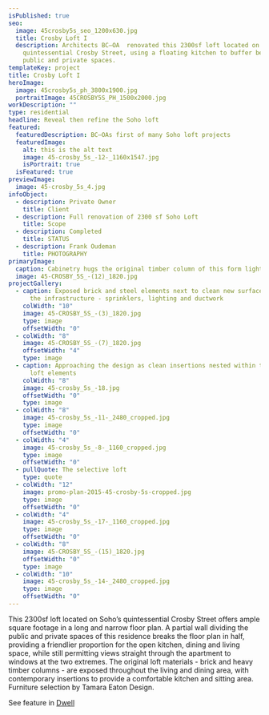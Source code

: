 ```yaml
---
isPublished: true
seo:
  image: 45crosby5s_seo_1200x630.jpg
  title: Crosby Loft I
  description: Architects BC—OA  renovated this 2300sf loft located on Soho’s
    quintessential Crosby Street, using a floating kitchen to buffer between
    public and private spaces.
templateKey: project
title: Crosby Loft I
heroImage:
  image: 45crosby5s_ph_3800x1900.jpg
  portraitImage: 45CROSBY5S_PH_1500x2000.jpg
workDescription: ""
type: residential
headline: Reveal then refine the Soho loft
featured:
  featuredDescription: BC—OAs first of many Soho loft projects
  featuredImage:
    alt: this is the alt text
    image: 45-crosby_5s_-12-_1160x1547.jpg
    isPortrait: true
  isFeatured: true
previewImage:
  image: 45-crosby_5s_4.jpg
infoObject:
  - description: Private Owner
    title: Client
  - description: Full renovation of 2300 sf Soho Loft
    title: Scope
  - description: Completed
    title: STATUS
  - description: Frank Oudeman
    title: PHOTOGRAPHY
primaryImage:
  caption: Cabinetry hugs the original timber column of this form lightbulb factory
  image: 45-CROSBY_5S_-(12)_1820.jpg
projectGallery:
  - caption: Exposed brick and steel elements next to clean new surfaces concealing
      the infrastructure - sprinklers, lighting and ductwork
    colWidth: "10"
    image: 45-CROSBY_5S_-(3)_1820.jpg
    type: image
    offsetWidth: "0"
  - colWidth: "8"
    image: 45-CROSBY_5S_-(7)_1820.jpg
    offsetWidth: "4"
    type: image
  - caption: Approaching the design as clean insertions nested within the industrial
      loft elements
    colWidth: "8"
    image: 45-crosby_5s_-18.jpg
    offsetWidth: "0"
    type: image
  - colWidth: "8"
    image: 45-crosby_5s_-11-_2480_cropped.jpg
    type: image
    offsetWidth: "0"
  - colWidth: "4"
    image: 45-crosby_5s_-8-_1160_cropped.jpg
    type: image
    offsetWidth: "0"
  - pullQuote: The selective loft
    type: quote
  - colWidth: "12"
    image: promo-plan-2015-45-crosby-5s-cropped.jpg
    type: image
    offsetWidth: "0"
  - colWidth: "4"
    image: 45-crosby_5s_-17-_1160_cropped.jpg
    type: image
    offsetWidth: "0"
  - colWidth: "8"
    image: 45-CROSBY_5S_-(15)_1820.jpg
    offsetWidth: "0"
    type: image
  - colWidth: "10"
    image: 45-crosby_5s_-14-_2480_cropped.jpg
    type: image
    offsetWidth: "0"
---
```

This 2300sf loft located on Soho’s quintessential Crosby Street offers ample square footage in a long and narrow floor plan. A partial wall dividing the public and private spaces of this residence breaks the floor plan in half, providing a friendlier proportion for the open kitchen, dining and living space, while still permitting views straight through the apartment to windows at the two extremes. The original loft materials - brick and heavy timber columns - are exposed throughout the living and dining area, with contemporary insertions to provide a comfortable kitchen and sitting area. Furniture selection by Tamara Eaton Design.

See feature in [Dwell](https://www.dwell.com/collection/a-renovated-loft-in-soho-628c9992)
